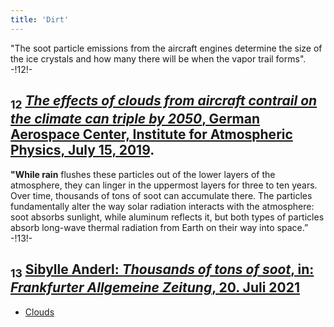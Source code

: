 ```yaml
---
title: 'Dirt'
---
```


"The soot particle emissions from the aircraft engines determine the size of the ice crystals and how many there will be when the vapor trail forms". -!12!-
## <sub class="subscript">**12**</sub> [_The effects of clouds from aircraft contrail on the climate can triple by 2050_, German Aerospace Center, Institute for Atmospheric Physics, July 15, 2019](https://www.dlr.de/content/de/artikel/news/2019/02/20190627klima-auswirkung-von-wolken-aus-flugzeugkondensstreifen.html).
**"While rain** flushes these particles out of the lower layers of the atmosphere, they can linger in the uppermost layers for three to ten years. Over time, thousands of tons of soot can accumulate there. The particles fundamentally alter the way solar radiation interacts with the atmosphere: soot absorbs sunlight, while aluminum reflects it, but both types of particles absorb long-wave thermal radiation from Earth on their way into space.” -!13!-
## <sub class="subscript">**13**</sub> [Sibylle Anderl: _Thousands of tons of soot_, in: _Frankfurter Allgemeine Zeitung_, 20. Juli 2021](https://zeitung.faz.net/faz/deutschland-und-die-welt/2021-07-20/tausende-tonnen-von-russ/638225.html)

* [Clouds](Clouds_en)
